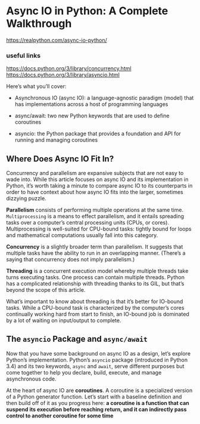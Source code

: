 # Async IO in Python: A Complete Walkthrough
https://realpython.com/async-io-python/

### useful links  
https://docs.python.org/3/library/concurrency.html
https://docs.python.org/3/library/asyncio.html

Here’s what you’ll cover:

- Asynchronous IO (async IO): a language-agnostic paradigm (model) that has implementations across a host of programming languages

- async/await: two new Python keywords that are used to define coroutines

- asyncio: the Python package that provides a foundation and API for running and managing coroutines

## Where Does Async IO Fit In?

Concurrency and parallelism are expansive subjects that are not easy to wade into. While this article focuses on async IO and its implementation in Python, it’s worth taking a minute to compare async IO to its counterparts in order to have context about how async IO fits into the larger, sometimes dizzying puzzle.

**Parallelism** consists of performing multiple operations at the same time. `Multiprocessing` is a means to effect parallelism, and it entails spreading tasks over a computer’s central processing units (CPUs, or cores). Multiprocessing is well-suited for CPU-bound tasks: tightly bound for loops and mathematical computations usually fall into this category.

**Concurrency** is a slightly broader term than parallelism. It suggests that multiple tasks have the ability to run in an overlapping manner. (There’s a saying that concurrency does not imply parallelism.)

**Threading** is a concurrent execution model whereby multiple threads take turns executing tasks. One process can contain multiple threads. Python has a complicated relationship with threading thanks to its GIL, but that’s beyond the scope of this article.

What’s important to know about threading is that it’s better for IO-bound tasks. While a CPU-bound task is characterized by the computer’s cores continually working hard from start to finish, an IO-bound job is dominated by a lot of waiting on input/output to complete.


## The `asyncio` Package and `async/await`

Now that you have some background on async IO as a design, let’s explore Python’s implementation. Python’s `asyncio` package (introduced in Python 3.4) and its two keywords, `async` and `await`, serve different purposes but come together to help you declare, build, execute, and manage asynchronous code.

At the heart of async IO are **coroutines**. A coroutine is a specialized version of a Python generator function. Let’s start with a baseline definition and then build off of it as you progress here: 
**a coroutine is a function that can suspend its execution before reaching return, and it can indirectly pass control to another coroutine for some time**



